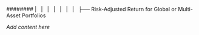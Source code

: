 ######## |   |   |   |   |   |   |   ├── Risk-Adjusted Return for Global or Multi-Asset Portfolios

*Add content here*